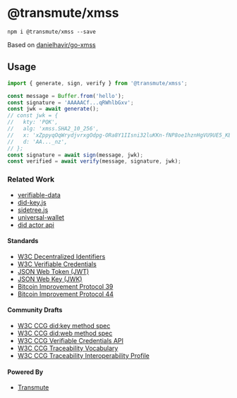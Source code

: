 # @transmute/xmss

```
npm i @transmute/xmss --save
```

Based on [danielhavir/go-xmss](https://github.com/danielhavir/go-xmss)

## Usage

```ts
import { generate, sign, verify } from '@transmute/xmss';

const message = Buffer.from('hello');
const signature = 'AAAAACf...qRWhlbGxv';
const jwk = await generate();
// const jwk = {
//   kty: 'PQK',
//   alg: 'xmss.SHA2_10_256',
//   x: 'xZppyqOqWrydjvrxgOdpg-ORa8Y1IIsni32luKKn-fNP8oe1hznHgVU9UE5_KE1F9s4qDbbsqHGMxJfmW4Ca_g',
//   d: 'AA..._nz',
// };
const signature = await sign(message, jwk);
const verified = await verify(message, signature, jwk);
```

### Related Work

- [verifiable-data](https://github.com/transmute-industries/verifiable-data)
- [did-key.js](https://github.com/transmute-industries/did-key.js)
- [sidetree.js](https://github.com/transmute-industries/sidetree.js)
- [universal-wallet](https://github.com/transmute-industries/universal-wallet)
- [did actor api](https://github.com/transmute-industries/api.did.actor)

#### Standards

- [W3C Decentralized Identifiers](https://www.w3.org/TR/did-core/)
- [W3C Verifiable Credentials](https://www.w3.org/TR/vc-data-model/)
- [JSON Web Token (JWT)](https://datatracker.ietf.org/doc/html/rfc7519)
- [JSON Web Key (JWK)](https://datatracker.ietf.org/doc/html/rfc7517)
- [Bitcoin Improvement Protocol 39](https://github.com/bitcoin/bips/blob/master/bip-0039.mediawiki)
- [Bitcoin Improvement Protocol 44](https://github.com/bitcoin/bips/blob/master/bip-0044.mediawiki)

#### Community Drafts

- [W3C CCG did:key method spec](https://github.com/w3c-ccg/did-method-key)
- [W3C CCG did:web method spec](https://github.com/w3c-ccg/did-method-web)
- [W3C CCG Verifiable Credentials API](https://github.com/w3c-ccg/vc-api)
- [W3C CCG Traceability Vocabulary](https://w3id.org/traceability)
- [W3C CCG Traceability Interoperability Profile](https://w3id.org/traceability/interoperability)

#### Powered By

- [Transmute](https://transmute.industries/)
